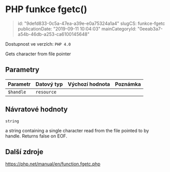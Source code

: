 PHP funkce fgetc()
==================

> id: "9defd833-0c5a-47ea-a39e-e0a75324a1a4"
> slugCS: funkce-fgetc
> publicationDate: "2019-09-11 10:04:03"
> mainCategoryId: "0eeab3a7-a54b-46db-a253-ca6100145648"

Dostupnost ve verzích: `PHP 4.0`

Gets character from file pointer


Parametry
--------------

| Parametr | Datový typ | Výchozí hodnota | Poznámka |
|-----|-----|-----|-----|
| `$handle` | `resource` |  |  |


Návratové hodnoty
----------------

`string`

a string containing a single character read from the file pointed
to by handle. Returns false on EOF.

Další zdroje
------------

https://php.net/manual/en/function.fgetc.php
